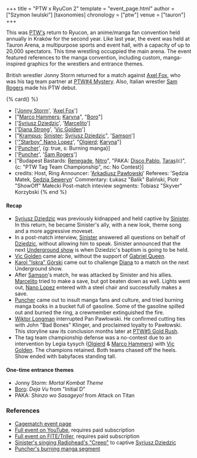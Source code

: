 +++
title = "PTW x RyuCon 2"
template = "event_page.html"
author = ["Szymon Iwulski"]
[taxonomies]
chronology = ["ptw"]
venue = ["tauron"]
+++

This was [PTW's](@/o/ptw.md) return to Ryucon, an anime/manga fan convention held annually in Kraków for the second year. Like last year, the event was held at Tauron Arena, a multipurpose sports and event hall, with a capacity of up to 20,000 spectators. This time wrestling occuppied the main arena. The event featured references to the manga convention, including custom, manga-inspired graphics for the wrestlers and entrance themes.

British wrestler Jonny Storm returned for a match against [Axel Fox](@/w/axel-fox.md), who was his tag team partner at [PTW#4 Mystery](@/e/ptw/2023-06-25-ptw-4-mystery.md). Also, Italian wrestler [Sam Rogers](@/w/sam-rogers.md) made his PTW debut.

{% card() %}
- ['[Jonny Storm](@/w/jonny-storm.md)', '[Axel Fox](@/w/axel-fox.md)']
- ["[Marco Hammers](@/w/marco-hammers.md); [Karyna](@/w/karyna.md)", "[Boro](@/w/boro.md)"]
- ['[Syriusz Dziedzic](@/w/dziedzic.md)', '[Marcelito](@/w/marcelito.md)']
- ['[Diana Strong](@/w/diana-strong.md)', '[Vic Golden](@/w/vic-golden.md)']
- ["[Krampus](@/w/krampus.md); [Sinister](@/w/sinister.md); [Syriusz Dziedzic](@/w/dziedzic.md)",
  '[Samson](@/w/samson.md)']
- ['["Starboy" Nano Lopez](@/w/nano-lopez.md)', "[Olgierd](@/w/olgierd.md); [Karyna](@/w/karyna.md)"]
- ['[Puncher](@/w/puncher.md)', {g: true, s: Burning manga}]
- ['[Puncher](@/w/puncher.md)', '[Sam Rogers](@/w/sam-rogers.md)']
- ["Budapest Bastards: [Renegade](@/w/renegade.md), [Nitro](@/w/nitro.md)", "PAKA:
    [Disco Pablo](@/w/disco-pablo.md), [Taras](@/w/taras.md)(c)", {c: "PTW Tag Team
      Championship", nc: No Contest}]
- credits:
    Host, Ring Announcer: '[Arkadiusz Pawłowski](@/w/pan-pawlowski.md)'
    Referees: 'Sędzia Matek, [Sędzia Seweryn](@/w/sedzia-seweryn.md)'
    Commentary: Łukasz "Balik" Baliński, Piotr "ShowOff" Małecki
    Post-match inteview segments: Tobiasz "Skyver" Korzybski
{% end %}

#### Recap

* [Syriusz Dziedzic](@/w/dziedzic.md) was previously kidnapped and held captive by [Sinister](@/w/sinister.md). In this return, he became Sinister's ally, with a new look, theme song and a more aggressive moveset.
* In a post-match interview, [Sinister](@/w/sinister.md) answered all questions on behalf of [Dziedzic](@/w/dziedzic.md), without allowing him to speak. Sinister announced that the next [Underground show](@/e/ptw/2023-07-30-ptw-underground-16.md) is when Dziedzic's baptism is going to be held.
* [Vic Golden](@/w/vic-golden.md) came alone, without the support of [Gabriel Queen](@/w/gabriel-queen.md).
* [Karol "Iskra" Górski](@/w/iskra.md) came out to challenge [Diana](@/w/diana-strong.md) to a match on the next Underground show.
* After [Samson](@/w/samson.md)'s match, he was attacked by Sinister and his allies. [Marcelito](@/w/marcelito.md) tried to make a save, but got beaten down as well. Lights went out, [Nano Lopez](@/w/nano-lopez.md) entered with a steel chair and successfully makes a save.
* [Puncher](@/w/puncher.md) came out to insult manga fans and culture, and tried burning manga books in a bucket full of gasoline. Some of the gasoline spilled out and burned the ring, a crewmember extinguished the fire.
* [Wiktor Longman](@/w/wiktor-longman.md) interrupted Pan Pawłowski. He confirmed cutting ties with John "Bad Bones" Klinger, and proclaimed loyalty to Pawłowski. This storyline saw its conclusion months later at [PTW#5 Gold Rush](@/e/ptw/2024-02-03-ptw-5-gold-rush.md).
* The tag team championship defense was a no-contest due to an intervention by Legia Łysych ([Olgierd](@/w/olgierd.md) & [Marco Hammers](@/w/marco-hammers.md)) with [Vic Golden](@/w/vic-golden.md). The champions retained. Both teams chased off the heels. Show ended with babyfaces standing tall.

#### One-time entrance themes

- Jonny Storm: _Mortal Kombat Theme_
- [Boro](@/w/boro.md): _Deja Vu_ from "Initial D"
- PAKA: _Shinzo wo Sasageyo!_ from Attack on Titan

### References

* [Cagematch event page](https://www.cagematch.net/?id=1&nr=365969)
* [Full event on YouTube](https://www.youtube.com/watch?v=jOr7PhKb7xY&t=6971s), requires paid subscription
* [Full event on FITE/Triller](https://www.trillertv.com/watch/ptw-ryucon/2pddh/), requires paid subscription
* [Sinister's singing Radiohead's "Creep"](https://www.youtube.com/watch?v=WU5OTqZDUtY&pp=ygUOc2luaXN0ZXIgY3JlZXA%3D%22%3E) to captive [Syriusz Dziedzic](@/w/dziedzic.md)
* [Puncher's burning manga segment](https://www.youtube.com/watch?v=VZT7COlYlkI)
